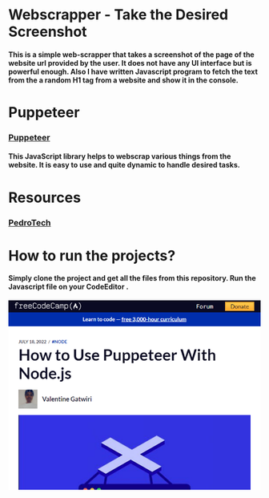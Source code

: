 # Webscrapper - Take the Desired Screenshot
#### This is a simple web-scrapper that takes a screenshot of the page  of the website url provided by the user. It does not have any UI interface but is powerful enough. Also I have written Javascript program to fetch the text from the  a random H1 tag from a website  and show it in the console.

# Puppeteer
### [Puppeteer](https://pptr.dev/)
#### This JavaScript library helps to webscrap various things from the website. It is easy to use and quite dynamic to handle desired tasks.

# Resources
### [PedroTech](https://youtube.com/playlist?list=PLpPqplz6dKxUcQvYnLT9DDRwmPbs-xDuu)

# How to run the projects?
#### Simply clone the project and get all the files from this repository.  Run the Javascript file on your CodeEditor .

<img src="./screenshot.png" alt="Employee data" title="Employee Data title">
